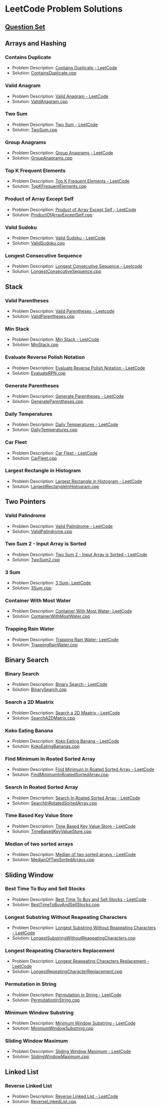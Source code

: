 # LeetCode Problem Solutions

## [Question Set](https://neetcode.io/roadmap)

## Arrays and Hashing

### Contains Duplicate

- Problem Description: [Contains Duplicate - LeetCode](https://leetcode.com/problems/contains-duplicate/description/)
- Solution: [ContainsDuplicate.cpp](./Arrays%20and%20Hashing/ContainsDuplicate.cpp)

### Valid Anagram

- Problem Description: [Valid Anagram - LeetCode](https://leetcode.com/problems/valid-anagram/description/)
- Solution: [ValidAnagram.cpp](./Arrays%20and%20Hashing/ValidAnagram.cpp)

### Two Sum

- Problem Description: [Two Sum - LeetCode](https://leetcode.com/problems/two-sum/description/)
- Solution: [TwoSum.cpp](./Arrays%20and%20Hashing/TwoSum.cpp)

### Group Anagrams

- Problem Description: [Group Anagrams - LeetCode](https://leetcode.com/problems/group-anagrams/description/)
- Solution: [GroupAnagrams.cpp](./Arrays%20and%20Hashing/GroupAnagrams.cpp)

### Top K Frequent Elements

- Problem Description: [Top K Frequent Elements - LeetCode](https://leetcode.com/problems/top-k-frequent-elements/description/)
- Solution: [TopKFrequentElements.cpp](./Arrays%20and%20Hashing/TopKFrequentElements.cpp)

### Product of Array Except Self

- Problem Description: [Product of Array Except Self - LeetCode](https://leetcode.com/problems/product-of-array-except-self/description/)
- Solution: [ProductOfArrayExceptSelf.cpp](./Arrays%20and%20Hashing/ProductOfArrayExceptSelf.cpp)

### Valid Sudoku

- Problem Description: [Valid Sudoku - LeetCode](https://leetcode.com/problems/valid-sudoku/description/)
- Solution: [ValidSudoku.cpp](./Arrays%20and%20Hashing/ValidSudoku.cpp)

### Longest Consecutive Sequence

- Problem Description: [Longest Consecutive Sequence - Leetcode](https://leetcode.com/problems/longest-consecutive-sequence/description/)
- Solution: [LongestConsecutiveSequence.cpp](./Arrays%20and%20Hashing/LongestConsecutiveSequence.cpp)

## Stack

### Valid Parentheses

- Problem Description: [Valid Parentheses - Leetcode](https://leetcode.com/problems/valid-parentheses/description/)
- Solution: [ValidParentheses.cpp](./Stack/ValidParentheses.cpp)

### Min Stack

- Problem Description: [Min Stack - LeetCode](https://leetcode.com/problems/min-stack/description/)
- Solution: [MinStack.cpp](./Stack/MinStack.cpp)

### Evaluate Reverse Polish Notation

- Problem Description: [Evaluate Reverse Polish Notation - LeetCode](https://leetcode.com/problems/evaluate-reverse-polish-notation/description/)
- Solution: [EvaluateRPN.cpp](./Stack/EvaluateRPN.cpp)

### Generate Parentheses

- Problem Description: [Generate Parentheses - LeetCode](https://leetcode.com/problems/generate-parentheses/description/)
- Solution: [GenerateParentheses.cpp](./Stack/GenerateParentheses.cpp)

### Daily Temperatures

- Problem Description: [Daily Temperatures - LeetCode](https://leetcode.com/problems/daily-temperatures/description/)
- Solution: [DailyTemperatures.cpp](./Stack/DailyTemperatures.cpp)

### Car Fleet

- Problem Description: [Car Fleet - LeetCode](https://leetcode.com/problems/car-fleet/description/)
- Solution: [CarFleet.cpp](./Stack/CarFleet.cpp)

### Largest Rectangle in Histogram

- Problem Description: [Largest Rectangle in Histogram - LeetCode](https://leetcode.com/problems/largest-rectangle-in-histogram/description/)
- Solution: [LargestRectangleInHistogram.cpp](./Stack/LargestRectangleInHistogram.cpp)

## Two Pointers

### Valid Palindrome

- Problem Description: [Valid Palindrome - LeetCode](https://leetcode.com/problems/valid-palindrome/)
- Solution: [ValidPalindrome.cpp](./Two%20Pointer/ValidPalindrome.cpp)

### Two Sum 2 - Input Array is Sorted

- Problem Description: [Two Sum 2 - Input Array is Sorted - LeetCode](https://leetcode.com/problems/two-sum-ii-input-array-is-sorted/description/)
- Solution: [TwoSum2.cpp](./Two%20Pointer/TwoSum2.cpp)

### 3 Sum

- Problem Description: [3 Sum- LeetCode](https://leetcode.com/problems/3sum/)
- Solution: [3Sum.cpp](./Two%20Pointer/3Sum.cpp)

### Container With Most Water

- Problem Description: [Container With Most Water- LeetCode](https://leetcode.com/problems/container-with-most-water/)
- Solution: [ContainerWithMostWater.cpp](./Two%20Pointer/ContainerWithMostWater.cpp)

### Trapping Rain Water

- Problem Description: [Trapping Rain Water- LeetCode](https://leetcode.com/problems/trapping-rain-water/)
- Solution: [TrappingRainWater.cpp](./Two%20Pointer/TrappingRainWater.cpp)

## Binary Search

### Binary Search

- Problem Description: [Binary Search - LeetCode](https://leetcode.com/problems/binary-search/description/)
- Solution: [BinarySearch.cpp](./Binary%20Search/BinarySearch.cpp)

### Search a 2D Maatrix

- Problem Description: [Search a 2D Maatrix - LeetCode](https://leetcode.com/problems/search-a-2d-matrix/description/)
- Solution: [SearchA2DMatrix.cpp](./Binary%20Search/SearchA2DMatrix.cpp)

### Koko Eating Banana

- Problem Description: [Koko Eating Banana - LeetCode](https://leetcode.com/problems/koko-eating-bananas/description/)
- Solution: [KokoEatingBananas.cpp](./Binary%20Search/KokoEatingBananas.cpp)

### Find Minimum In Roated Sorted Array

- Problem Description: [Find Minimum In Roated Sorted Array - LeetCode](https://leetcode.com/problems/find-minimum-in-rotated-sorted-array/)
- Solution: [FindMinimumInRoatedSortedArray.cpp](./Binary%20Search/FindMinimumInRoatedSortedArray.cpp)

### Search In Roated Sorted Array

- Problem Description: [Search In Roated Sorted Array - LeetCode](https://leetcode.com/problems/search-in-rotated-sorted-array/description/)
- Solution: [SearchInRotatedSortedArray.cpp](./Binary%20Search/SearchInRotatedSortedArray.cpp)

### Time Based Key Value Store

- Problem Description: [Time Based Key Value Store - LeetCode](https://leetcode.com/problems/time-based-key-value-store/description/)
- Solution: [TimeBasedKeyValueStore.cpp](./Binary%20Search/TimeBasedKeyValueStore.cpp)

### Median of two sorted arrays

- Problem Description: [Median of two sorted arrays - LeetCode](https://leetcode.com/problems/median-of-two-sorted-arrays/)
- Solution: [MedianOfTwoSortedArrays.cpp](./Binary%20Search/MedianOfTwoSortedArrays.cpp)

## Sliding Window

### Best Time To Buy and Sell Stocks

- Problem Description: [Best Time To Buy and Sell Stocks - LeetCode](https://leetcode.com/problems/best-time-to-buy-and-sell-stock/)
- Solution: [BestTimeToBuyAndSellStocks.cpp](./Sliding%20Window/BestTimeToBuyAndSellStocks.cpp)

### Longest Substring Without Reapeating Characters

- Problem Description: [Longest Substring Without Reapeating Characters - LeetCode](https://leetcode.com/problems/longest-substring-without-repeating-characters/description/)
- Solution: [LongestSubstringWithoutReapeatingCharacters.cpp](./Sliding%20Window/LongestSubstringWithoutReapeatingCharacters.cpp)

### Longest Reapeating Characters Replacement

- Problem Description: [Longest Reapeating Characters Replacement - LeetCode](https://leetcode.com/problems/longest-repeating-character-replacement/)
- Solution: [LongestRepeatingCharacterReplacement.cpp](./Sliding%20Window/LongestRepeatingCharacterReplacement.cpp)

### Permutation in String

- Problem Description: [Permutation in String - LeetCode](https://leetcode.com/problems/permutation-in-string/description/)
- Solution: [PermutationInString.cpp](./Sliding%20Window/PermutationInString.cpp)

### Minimum Window Substring

- Problem Description: [Minimum Window Substring - LeetCode](https://leetcode.com/problems/minimum-window-substring/description/)
- Solution: [MinimumWindowSubstring.cpp](./Sliding%20Window/MinimumWindowSubstring.cpp)

### Sliding Window Maximum

- Problem Description: [Sliding Window Maximum - LeetCode](https://leetcode.com/problems/sliding-window-maximum/description/)
- Solution: [SlidingWindowMaximum.cpp](./Sliding%20Window/SlidingWindowMaximum.cpp)

## Linked List

### Reverse Linked List

- Problem Description: [Reverse Linked List - LeetCode](https://leetcode.com/problems/reverse-linked-list/description/)
- Solution: [ReverseLinkedList.cpp](./Linked%20List/ReverseLinkedList.cpp)
